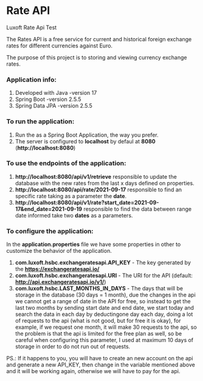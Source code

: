 # Rate API
Luxoft Rate Api Test

The Rates API is a free service for current and historical foreign exchange rates for different
currencies against Euro.

The purpose of this project is to storing and viewing currency exchange rates.


### Application info:
1. Developed with Java -version 17
2. Spring Boot -version 2.5.5
3. Spring Data JPA -version 2.5.5

### To run the application:

1. Run the as a Spring Boot Application, the way you prefer.
3. The server is configured to **localhost** by defaul at **8080** (**http://localhost:8080**)

### To use the endpoints of the application:

1. **http://localhost:8080/api/v1/retrieve** responsible to update the database with the new rates from the last x days defined on properties.
2. **http://localhost:8080/api/rate/2021-09-17** responsible to find an specific rate taking as a parameter the **date**.
3. **http://localhost:8080/api/v1/rate?start_date=2021-09-17&end_date=2021-09-19** responsible to find the data between range date informed take two **dates** as a parameters.

### To configure the application:

In the **application.properties** file we have some properties in other to customize the behavior of the application.


1. **com.luxoft.hsbc.exchangeratesapi.API_KEY** - The key generated by the **https://exchangeratesapi.io/**
2. **com.luxoft.hsbc.exchangeratesapi.URI** - The URI for the API (default: **http://api.exchangeratesapi.io/v1/**)
3. **com.luxoft.hsbc.LAST_MONTHS_IN_DAYS** - The days that will be storage in the database (30 days = 1 month), due the changes in the api we cannot get a range of date in the API for free, so instead to get the last two months by sending start date and end date, we start today and search the data in each day by deductingone day each day, doing a lot of requests to the api (what is not good, but for free it is okay), for example, if we request one month, it will make 30 requests to the api, so the problem is that the api is limited for the free plan as well, so be careful when configuring this parameter, I used at maximum 10 days of storage in order to do not run out of requests.


PS.: If it happens to you, you will have to create an new account on the api and generate a new API_KEY, then change in the variable mentioned above and it will be working again, otherwise we will have to pay for the api.
